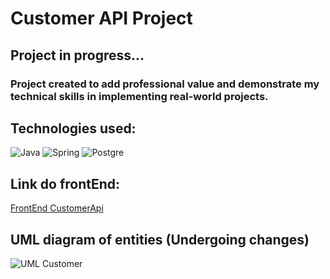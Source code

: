 <h1>Customer API Project</h1>
<h2>Project in progress...</h2>

<h3>
Project created to add professional value and demonstrate my technical skills in implementing real-world projects.</h3>

## Technologies used:

<div>
<img align="denter" alt="Java" src="https://img.shields.io/badge/Java-ED8B00?style=for-the-badge&logo=java&logoColor=white"/>
<img align="denter" alt="Spring" src="https://img.shields.io/badge/Spring-6DB33F?style=for-the-badge&logo=spring&logoColor=white"/>
<img align="denter" alt="Postgre" src="https://img.shields.io/badge/PostgreSQL-316192?style=for-the-badge&logo=postgresql&logoColor=white"/>
</div>

## Link do frontEnd:

<a href="https://github.com/JoseMarcosEfi/CustomerApiFront" >FrontEnd CustomerApi</a>

## UML diagram of entities (Undergoing changes)

![UML Customer](https://github.com/JoseMarcosEfi/CustomerApi/tree/main/PreviewumlCustomer.drawioDocumentation)
